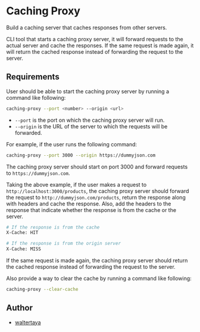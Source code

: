 # Caching Proxy
Build a caching server that caches responses from other servers.


CLI tool that starts a caching proxy server, it will forward requests to the actual server and cache the responses. If the same request is made again, it will return the cached response instead of forwarding the request to the server.

## Requirements

User should be able to start the caching proxy server by running a command like following:

```bash
caching-proxy --port <number> --origin <url>
```

- `--port` is the port on which the caching proxy server will run.
- `--origin` is the URL of the server to which the requests will be forwarded.


For example, if the user runs the following command:

```bash
caching-proxy --port 3000 --origin https://dummyjson.com
```

The caching proxy server should start on port 3000 and forward requests to `https://dummyjson.com`.

Taking the above example, if the user makes a request to `http://localhost:3000/products`, the caching proxy server should forward the request to `http://dummyjson.com/products`, return the response along with headers and cache the response. Also, add the headers to the response that indicate whether the response is from the cache or the server.

```bash
# If the response is from the cache
X-Cache: HIT

# If the response is from the origin server
X-Cache: MISS
```

If the same request is made again, the caching proxy server should return the cached response instead of forwarding the request to the server.

Also provide a way to clear the cache by running a command like following:

```bash
caching-proxy --clear-cache
```

## Author

- [waltertaya](https:github.com/waltertaya)
